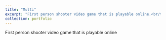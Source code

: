 ```yaml
---
title: "Multi"
excerpt: "First person shooter video game that is playable online.<br/><img src='/images/Multi.png'>"
collection: portfolio
---
```


First person shooter video game that is playable online

